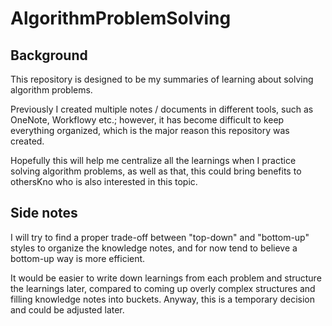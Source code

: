 # AlgorithmProblemSolving

## Background

This repository is designed to be my summaries of learning about solving algorithm problems.

Previously I created multiple notes / documents in different tools, such as OneNote, Workflowy etc.; however, it has become difficult to keep everything organized, which is the major reason this repository was created.

Hopefully this will help me centralize all the learnings when I practice solving algorithm problems, as well as that, this could bring benefits to othersKno who is also interested in this topic.

## Side notes

I will try to find a proper trade-off between "top-down" and "bottom-up" styles to organize the knowledge notes, and for now tend to believe a bottom-up way is more efficient.

It would be easier to write down learnings from each problem and structure the learnings later, compared to coming up overly complex structures and filling knowledge notes into buckets. Anyway, this is a temporary decision and could be adjusted later.
